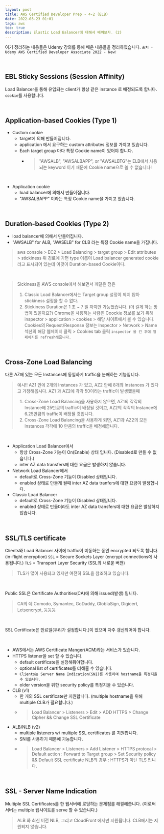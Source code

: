 ```yaml
---
layout: post
title: AWS Certified Developer Prep - 4-2 (ELB)
date: 2022-03-23 01:01
tags: aws
toc: true
description: Elastic Load Balancer에 대해서 배워보자. (2)
---
```


여기 정리하는 내용들은 Udemy 강의를 통해 배운 내용들을 정리하였습니다.
`출처 - Udemy AWS Certified Developer Associate 2022 - New!`

<br>

## EBL Sticky Sessions (Session Affinity)
Load Balancer를 통해 유입되는 client가 항상 같은 instance 로 배정되도록 합니다.
`cookie`를 사용합니다.

<br>

## Application-based Cookies (Type 1)
- Custom cookie
    - target에 의해 만들어집니다.
    - application 에서 요구하는 custom attributes 정보를 가지고 있습니다.
    - Each target group 마다 특정 Cookie name이 있어야 합니다.
        - > "AWSALB", "AWSALBAPP", or "AWSALBTG"는 ELB에서 사용되는 keyword 이기 때문에 Cookie name으로 쓸 수 없습니다!

<br>

- Application cookie
    - load balancer에 의해서 만들어집니다.
    - "AWSALBAPP" 이라는 특정 Cookie name을 가지고 있습니다.

<br>

## Duration-based Cookies (Type 2)
- load balancer에 의해서 만들어집니다.
- "AWSALB" for ALB, "AWSELB" for CLB 라는 특정 Cookie name을 가집니다.
> aws console > EC2 > Load Balancing > target group > Edit attributes > stickiness
> 위 경로에 가면 type 이름이 Load balancer generated cookie 라고 표시되어 있는데 이것이 Duration-based Cookie이다.

<br>

> Sickiness을 AWS console에서 해보면서 깨달은 점은
> 1. Classic Load Balancer에서는 Target group 설정이 되지 않아 stickiness 설정을 할 수 없다.
> 2. Stickiness Duration은 1 초 ~ 7 일 까지만 가능했습니다. (더 길게 하는 방법이 있을까요?)
> Chrome을 사용하는 사람은 Coockie 정보를 보기 위해 inspector > application > cookies > 해당 사이트에서 볼 수 있습니다.
> Cookies의 Request/Response 정보는 Inspector > Network > Name 섹션의 해당 웹페이지 클릭 > Cookies tab 클릭
> `inspector 을 킨 후에 웹페이지를 refresh해줍니다.`

<br>

## Cross-Zone Load Balancing
다른 AZ에 있는 모든 Instances에 동일하게 traffic을 분배하는 기능입니다.
> 예시!!
> AZ1 안에 2개의 Instances 가 있고, AZ2 안에 8개의 Instances 가 있다고 가정해봅시다.
> AZ1 과 AZ2에 각각 50이라는 traffic이 발생했을때
> 1. Cross-Zone Load Balancing을 사용하지 않으면, 
> AZ1의 각각의 Instance에 25만큼의 traffic이 배정될 것이고,
> AZ2의 각각의 Instance에 6.25만큼의 traffic이 배정될 것입니다.
> 2. Cross-Zone Load Balancing을 사용하게 되면,
> AZ1과 AZ2의 모든 Instances 각각에 10 만큼의 traffic을 배정해줍니다.

<br>

- Application Load Balancer에서
    - 항상 Cross-Zone 기능이 On(Enable) 상태 입니다. (Disabled로 만들 수 없습니다.)
    - inter AZ data transfers에 대한 요금은 발생하지 않습니다.
- Network Load Balancer에서
    - default로 Cross-Zone 기능이 Disabled 상태입니다.
    - enabled 상태로 만들게 될때 inter AZ data tranfers에 대한 요금이 발생합니다.
- Classic Load Balancer
    - default로 Cross-Zone 기능이 Disabled 상태입니다.
    - enabled 상태로 만들더라도 inter AZ data transfers데 대한 요금은 발생하지 않습니다.

<br>

## SSL/TLS certificate
Clients와 Load Balancer 사이에 traffic이 이동하는 동안 encrypted 되도록 합니다. (in-flight encryption)
`SSL` = Secure Sockets Layer (encrypt connections에 사용됩니다.)
`TLS` = Transport Layer Security (SSL의 새로운 버전)
> TLS가 많이 사용되고 있지만 여전히 SSL을 참조하고 있습니다.

<br>

Public SSL은 Certificate Authorities(CA)에 의해 issued(발생) 됩니다.
> CA의 예
> Comodo, Symantec, GoDaddy, GloblaSign, Digicert, Letsencrypt, 등등등

<br>

SSL Certificate은 만료일(우리가 설정합니다.)이 있으며 자주 갱신되어야 합니다.

<br>

- AWS에서는 AWS Certificate Manger(ACM)라는 서비스가 있습니다.
- HTTPS listener을 set 할 수 있습니다.
    - default certificate을 설정해줘야합니다.
    - optional list of certificates를 더해줄 수 있습니다.
    - `Clients는 Server Name Indication(SNI)를 사용하여 hostname을 특정지을 수 있습니다.`
    - older version을 위한 security policy를 특정지을 수 있습니다.
- CLB (v1)
    - 한 개의 SSL certificate만 지원합니다. (multiple hostname을 위해 multiple CLB가 필요합니다.)
    - > Load Balancer > Listeners > Edit > ADD HTTPS > Change Cipher && Change SSL Certificate 
- ALB/NLB (v2)
    - multiple listeners w/ multiple SSL certificates 를 지원합니다.
    - SNI를 사용하기 때문에 가능합니다.
    - > Load Balancer > Listeners > Add Listener > HTTPS protocal > Default action : Forward to Target group > Set Security policy && Default SSL certificate
        > NLB의 경우 : HTTPS가 아닌 TLS 입니다.


<br>

## SSL - Server Name Indication
Multiple SSL Certificates를 한 웹서버에 로딩하는 문제점를 해결해줍니다. (이로써 서버는 multiple 웹사이트를 serve 할 수 있습니다.)
> ALB 와 최신 버전 NLB, 그리고 CloudFront 에서만 지원됩니다.
> CLB에서는 지원되지 않습니다.